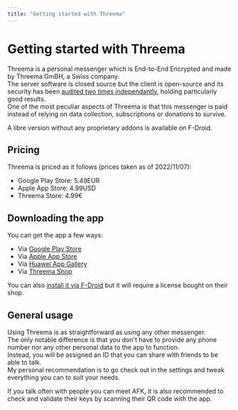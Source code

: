 ```yaml
---
title: "Getting started with Threema"
---
```


# Getting started with Threema

Threema is a personal messenger which is End-to-End Encrypted and made by Threema GmBH, a Swiss company.  
The server software is closed source but the client is open-source and its security has been [audited two times independantly](https://threema.ch/en/faq/code_audit), holding particularly good results.  
One of the most peculiar aspects of Threema is that this messenger is paid instead of relying on data collection, subscriptions or donations to survive.

A libre version without any proprietary addons is available on F-Droid.

## Pricing

Threema is priced as it follows (prices taken as of 2022/11/07):

 - Google Play Store: 5.49EUR
 - Apple App Store: 4.99USD
 - Threema Store: 4.99€

## Downloading the app

You can get the app a few ways:

 - Via [Google Play Store](https://play.google.com/store/apps/details?id=ch.threema.app)
 - Via [Apple App Store](https://itunes.apple.com/app/threema/id578665578)
 - Via [Huawei App Gallery](https://appgallery.huawei.com/#/app/C103713829)
 - Via [Threema Shop](https://shop.threema.ch/en)

You can also [install it via F-Droid](https://threema.ch/en/faq/libre_installation) but it will require a license bought on their shop.

## General usage

Using Threema is as straightforward as using any other messenger.  
The only notable difference is that you don't have to provide any phone number nor any other personal data to the app to function.  
Instead, you will be assigned an ID that you can share with friends to be able to talk.  
My personal recommendation is to go check out in the settings and tweak everything you can to suit your needs.

If you talk often with people you can meet AFK, it is also recommended to check and validate their keys by scanning their QR code with the app.
